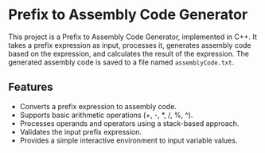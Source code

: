 # Prefix to Assembly Code Generator

This project is a Prefix to Assembly Code Generator, implemented in C++. It takes a prefix expression as input, processes it, generates assembly code based on the expression, and calculates the result of the expression. The generated assembly code is saved to a file named `assemblyCode.txt`.

## Features

- Converts a prefix expression to assembly code.
- Supports basic arithmetic operations (+, -, *, /, %, ^).
- Processes operands and operators using a stack-based approach.
- Validates the input prefix expression.
- Provides a simple interactive environment to input variable values.
